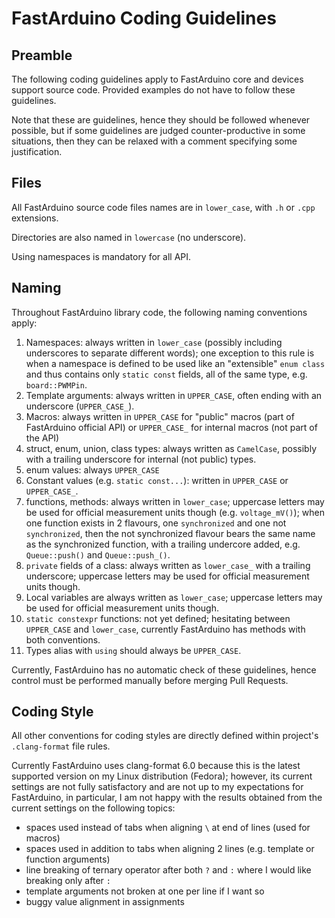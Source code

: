 FastArduino Coding Guidelines
=============================

Preamble
--------
The following coding guidelines apply to FastArduino core and devices support source code.
Provided examples do not have to follow these guidelines.

Note that these are guidelines, hence they should be followed whenever possible, but if some guidelines are judged
counter-productive in some situations, then they can be relaxed with a comment specifying some justification.

Files
-----
All FastArduino source code files names are in `lower_case`, with `.h` or `.cpp` extensions.

Directories are also named in `lowercase` (no underscore).

Using namespaces is mandatory for all API.

Naming
------
Throughout FastArduino library code, the following naming conventions apply:

1. Namespaces: always written in `lower_case` (possibly including underscores to separate different words); one exception to this rule is when a namespace is defined to be used like an "extensible" `enum class` and thus contains only `static const` fields, all of the same type, e.g. `board::PWMPin`.
2. Template arguments: always written in `UPPER_CASE`, often ending with an underscore (`UPPER_CASE_`).
3. Macros: always written in `UPPER_CASE` for "public" macros (part of FastArduino official API) or `UPPER_CASE_` for internal macros (not part of the API)
4. struct, enum, union, class types: always written as `CamelCase`, possibly with a trailing underscore for internal (not public) types.
5. enum values: always `UPPER_CASE`
6. Constant values (e.g. `static const...`): written in `UPPER_CASE` or `UPPER_CASE_`.
7. functions, methods: always written in `lower_case`; uppercase letters may be used for official measurement units though (e.g. `voltage_mV()`); when one function exists in 2 flavours, one `synchronized` and one not `synchronized`, then the not synchronized flavour bears the same name as the synchronized function, with a trailing undercore added, e.g. `Queue::push()` and `Queue::push_()`.
8. `private` fields of a class: always written as `lower_case_` with a trailing underscore; uppercase letters may be used for official measurement units though.
9. Local variables are always written as `lower_case`; uppercase letters may be used for official measurement units though.
10. `static constexpr` functions: not yet defined; hesitating between `UPPER_CASE` and `lower_case`, currently FastArduino has methods with both conventions.
11. Types alias with `using` should always be `UPPER_CASE`.

Currently, FastArduino has no automatic check of these guidelines, hence control must be performed manually before merging Pull Requests.

Coding Style
------------
All other conventions for coding styles are directly defined within project's `.clang-format` file rules.

Currently FastArduino uses clang-format 6.0 because this is the latest supported version on my Linux distribution (Fedora); however, its current settings are not fully satisfactory and are not up to my expectations for FastArduino, in particular, I am not happy with the results obtained from the current settings on the following topics:
- spaces used instead of tabs when aligning `\` at end of lines (used for macros)
- spaces used in addition to tabs when aligning 2 lines (e.g. template or function arguments)
- line breaking of ternary operator after both `?` and `:` where I would like breaking only after `:`
- template arguments not broken at one per line if I want so
- buggy value alignment in assignments

